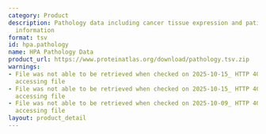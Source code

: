 ```yaml
---
category: Product
description: Pathology data including cancer tissue expression and patient survival
  information
format: tsv
id: hpa.pathology
name: HPA Pathology Data
product_url: https://www.proteinatlas.org/download/pathology.tsv.zip
warnings:
- File was not able to be retrieved when checked on 2025-10-15_ HTTP 403 error when
  accessing file
- File was not able to be retrieved when checked on 2025-10-15_ HTTP 403 error when
  accessing file
- File was not able to be retrieved when checked on 2025-10-09_ HTTP 404 error when
  accessing file
layout: product_detail
---
```

